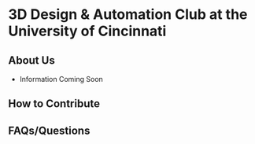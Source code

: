 # 3D Design & Automation Club at the University of Cincinnati
## About Us
- Information Coming Soon
## How to Contribute
## FAQs/Questions
